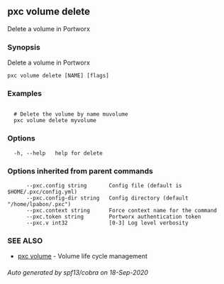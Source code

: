 ## pxc volume delete

Delete a volume in Portworx

### Synopsis

Delete a volume in Portworx

```
pxc volume delete [NAME] [flags]
```

### Examples

```

  # Delete the volume by name muvolume
  pxc volume delete myvolume
```

### Options

```
  -h, --help   help for delete
```

### Options inherited from parent commands

```
      --pxc.config string       Config file (default is $HOME/.pxc/config.yml)
      --pxc.config-dir string   Config directory (default "/home/lpabon/.pxc")
      --pxc.context string      Force context name for the command
      --pxc.token string        Portworx authentication token
      --pxc.v int32             [0-3] Log level verbosity
```

### SEE ALSO

* [pxc volume](pxc_volume.md)	 - Volume life cycle management

###### Auto generated by spf13/cobra on 18-Sep-2020
